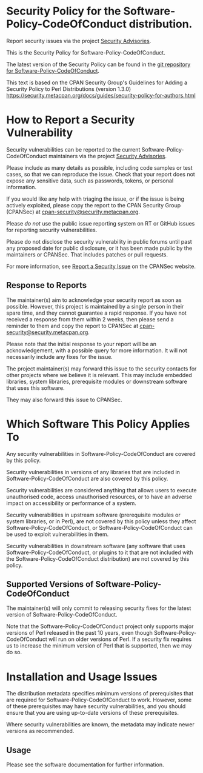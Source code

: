 # Security Policy for the Software-Policy-CodeOfConduct distribution.

Report security issues via the project
[Security Advisories](https://github.com/robrwo/perl-Software-Policy-CodeOfConduct/security/advisories).

This is the Security Policy for Software-Policy-CodeOfConduct.

The latest version of the Security Policy can be found in the
[git repository for Software-Policy-CodeOfConduct](https://github.com/robrwo/perl-Software-Policy-CodeOfConduct).

This text is based on the CPAN Security Group's Guidelines for Adding
a Security Policy to Perl Distributions (version 1.3.0)
https://security.metacpan.org/docs/guides/security-policy-for-authors.html

# How to Report a Security Vulnerability

Security vulnerabilities can be reported to the current Software-Policy-CodeOfConduct
maintainers via the project
[Security Advisories](https://github.com/robrwo/perl-Software-Policy-CodeOfConduct/security/advisories).

Please include as many details as possible, including code samples
or test cases, so that we can reproduce the issue.  Check that your
report does not expose any sensitive data, such as passwords,
tokens, or personal information.

If you would like any help with triaging the issue, or if the issue
is being actively exploited, please copy the report to the CPAN
Security Group (CPANSec) at <cpan-security@security.metacpan.org>.

Please *do not* use the public issue reporting system on RT or
GitHub issues for reporting security vulnerabilities.

Please do not disclose the security vulnerability in public forums
until past any proposed date for public disclosure, or it has been
made public by the maintainers or CPANSec.  That includes patches or
pull requests.

For more information, see
[Report a Security Issue](https://security.metacpan.org/docs/report.html)
on the CPANSec website.

## Response to Reports

The maintainer(s) aim to acknowledge your security report as soon as
possible.  However, this project is maintained by a single person in
their spare time, and they cannot guarantee a rapid response.  If you
have not received a response from them within 2 weeks, then
please send a reminder to them and copy the report to CPANSec at
<cpan-security@security.metacpan.org>.

Please note that the initial response to your report will be an
acknowledgement, with a possible query for more information.  It
will not necessarily include any fixes for the issue.

The project maintainer(s) may forward this issue to the security
contacts for other projects where we believe it is relevant.  This
may include embedded libraries, system libraries, prerequisite
modules or downstream software that uses this software.

They may also forward this issue to CPANSec.

# Which Software This Policy Applies To

Any security vulnerabilities in Software-Policy-CodeOfConduct are covered by this policy.

Security vulnerabilities in versions of any libraries that are
included in Software-Policy-CodeOfConduct are also covered by this policy.

Security vulnerabilities are considered anything that allows users
to execute unauthorised code, access unauthorised resources, or to
have an adverse impact on accessibility or performance of a system.

Security vulnerabilities in upstream software (prerequisite modules
or system libraries, or in Perl), are not covered by this policy
unless they affect Software-Policy-CodeOfConduct, or Software-Policy-CodeOfConduct can
be used to exploit vulnerabilities in them.

Security vulnerabilities in downstream software (any software that
uses Software-Policy-CodeOfConduct, or plugins to it that are not included with the
Software-Policy-CodeOfConduct distribution) are not covered by this policy.

## Supported Versions of Software-Policy-CodeOfConduct

The maintainer(s) will only commit to releasing security fixes for
the latest version of Software-Policy-CodeOfConduct.

Note that the Software-Policy-CodeOfConduct project only supports major versions of Perl
released in the past 10 years, even though Software-Policy-CodeOfConduct will run on
older versions of Perl.  If a security fix requires us to increase
the minimum version of Perl that is supported, then we may do so.

# Installation and Usage Issues

The distribution metadata specifies minimum versions of
prerequisites that are required for Software-Policy-CodeOfConduct to work.  However, some
of these prerequisites may have security vulnerabilities, and you
should ensure that you are using up-to-date versions of these
prerequisites.

Where security vulnerabilities are known, the metadata may indicate
newer versions as recommended.

## Usage

Please see the software documentation for further information.
